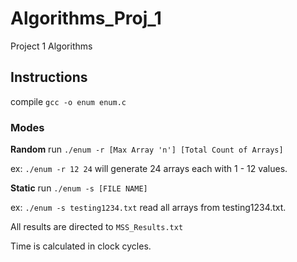 # Algorithms_Proj_1
Project 1 Algorithms


## Instructions
compile `gcc -o enum enum.c`

### Modes

**Random**
run `./enum -r [Max Array 'n'] [Total Count of Arrays]`

ex: `./enum -r 12 24` will generate 24 arrays each with 1 - 12 values.

**Static**
run `./enum -s [FILE NAME]`

ex: `./enum -s testing1234.txt` read all arrays from testing1234.txt.

All results are directed to `MSS_Results.txt`

Time is calculated in clock cycles.
